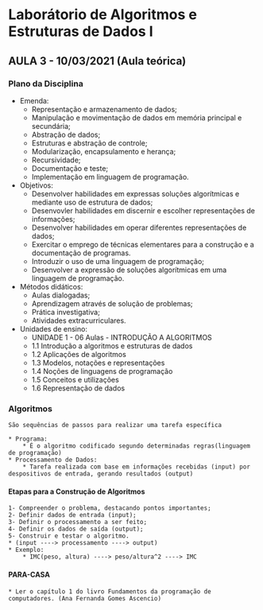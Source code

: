# Laborátorio de Algoritmos e Estruturas de Dados I
## AULA 3 - 10/03/2021 (Aula teórica)

### Plano da Disciplina
* Emenda:
    * Representação e armazenamento de dados;
    * Manipulação e movimentação de dados em memória principal e secundária;
    * Abstração de dados;
    * Estruturas e abstração de controle;
    * Modularização, encapsulamento e herança;
    * Recursividade;
    * Documentação e teste;
    * Implementação em linguagem de programação.
* Objetivos:
    * Desenvolver habilidades em expressas soluções algorítmicas e mediante uso de estrutura de dados;
    * Desenvovler habilidades em discernir e escolher representações de informações;
    * Desenvolver habilidades em operar diferentes representações de dados;
    * Exercitar o emprego de técnicas elementares para a construção e a documentação de programas.
    * Introduzir o uso de uma linguagem de programação;
    * Desenvolver a expressão de soluções algorítmicas em uma linguagem de programação.
* Métodos didáticos: 
    * Aulas dialogadas;
    * Aprendizagem através de solução de problemas;
    * Prática investigativa;
    * Atividades extracurriculares.
* Unidades de ensino:
    * UNIDADE 1 - 06 Aulas - INTRODUÇÃO A ALGORITMOS
    * 1.1 Introdução a algoritmos e estruturas de dados
    * 1.2 Aplicações de algoritmos
    * 1.3 Modelos, notações e representações
    * 1.4 Noções de linguagens de programação 
    * 1.5 Conceitos e utilizações
    * 1.6 Representação de dados

### Algoritmos
    São sequências de passos para realizar uma tarefa específica

    * Programa: 
        * É o algoritmo codificado segundo determinadas regras(linguagem de programação)
    * Processamento de Dados:
        * Tarefa realizada com base em informações recebidas (input) por despositivos de entrada, gerando resultados (output)
#### Etapas para a Construção de Algoritmos  
    1- Compreender o problema, destacando pontos importantes;
    2- Definir dados de entrada (input);
    3- Definir o processamento a ser feito;
    4- Definir os dados de saída (output);
    5- Construir e testar o algoritmo.
    * (input ----> processamento ----> output)
    * Exemplo:
        * IMC(peso, altura) ----> peso/altura^2 ----> IMC

#### PARA-CASA
    * Ler o capítulo 1 do livro Fundamentos da programação de computadores. (Ana Fernanda Gomes Ascencio)